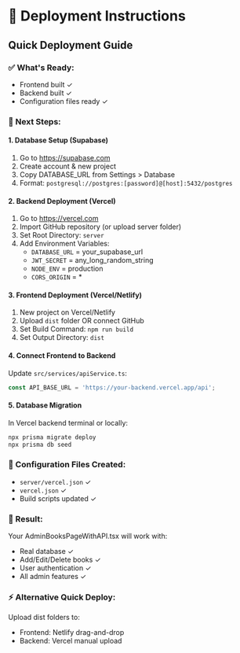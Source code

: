 # 🚀 Deployment Instructions

## Quick Deployment Guide

### ✅ What's Ready:
- Frontend built ✓
- Backend built ✓
- Configuration files ready ✓

### 🎯 Next Steps:

#### 1. Database Setup (Supabase)
1. Go to https://supabase.com
2. Create account & new project
3. Copy DATABASE_URL from Settings > Database
4. Format: `postgresql://postgres:[password]@[host]:5432/postgres`

#### 2. Backend Deployment (Vercel)
1. Go to https://vercel.com
2. Import GitHub repository (or upload server folder)
3. Set Root Directory: `server`
4. Add Environment Variables:
   - `DATABASE_URL` = your_supabase_url
   - `JWT_SECRET` = any_long_random_string
   - `NODE_ENV` = production
   - `CORS_ORIGIN` = *

#### 3. Frontend Deployment (Vercel/Netlify)
1. New project on Vercel/Netlify
2. Upload `dist` folder OR connect GitHub
3. Set Build Command: `npm run build`
4. Set Output Directory: `dist`

#### 4. Connect Frontend to Backend
Update `src/services/apiService.ts`:
```typescript
const API_BASE_URL = 'https://your-backend.vercel.app/api';
```

#### 5. Database Migration
In Vercel backend terminal or locally:
```bash
npx prisma migrate deploy
npx prisma db seed
```

### 🔧 Configuration Files Created:
- `server/vercel.json` ✓
- `vercel.json` ✓
- Build scripts updated ✓

### 🎉 Result:
Your AdminBooksPageWithAPI.tsx will work with:
- Real database ✓
- Add/Edit/Delete books ✓
- User authentication ✓
- All admin features ✓

### ⚡ Alternative Quick Deploy:
Upload dist folders to:
- Frontend: Netlify drag-and-drop
- Backend: Vercel manual upload
